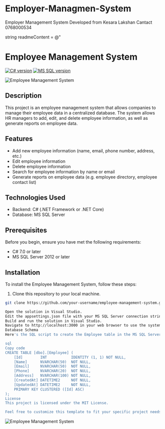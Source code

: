 # Employer-Managmen-System
Employer Management System
Developed from Kesara Lakshan 
Cantact 0768000534

string readmeContent = @"
# Employee Management System

[![C# version](https://img.shields.io/badge/C%23-%3E%3D%207.0-brightgreen.svg)](https://docs.microsoft.com/en-us/dotnet/csharp/)
[![MS SQL version](https://img.shields.io/badge/MS%20SQL-%3E%3D%202012-brightgreen.svg)](https://www.microsoft.com/en-us/sql-server/sql-server-downloads)

![Employee Management System](https://user-images.githubusercontent.com/87107996/128591883-d50c4c4f-7b4c-47ad-b7b1-6f08a7f058a6.png)

## Description
This project is an employee management system that allows companies to manage their employee data in a centralized database. The system allows HR managers to add, edit, and delete employee information, as well as generate reports on employee data.

## Features
- Add new employee information (name, email, phone number, address, etc.)
- Edit employee information
- Delete employee information
- Search for employee information by name or email
- Generate reports on employee data (e.g. employee directory, employee contact list)

## Technologies Used
- Backend: C# (.NET Framework or .NET Core)
- Database: MS SQL Server

## Prerequisites
Before you begin, ensure you have met the following requirements:
- C# 7.0 or later
- MS SQL Server 2012 or later

## Installation
To install the Employee Management System, follow these steps:
1. Clone this repository to your local machine.
```bash
git clone https://github.com/your-username/employee-management-system.git

Open the solution in Visual Studio.
Edit the appsettings.json file with your MS SQL Server connection string.
Build and run the solution in Visual Studio.
Navigate to http://localhost:3000 in your web browser to use the system.
Database Schema
Here's the SQL script to create the Employee table in the MS SQL Server database:

sql
Copy code
CREATE TABLE [dbo].[Employee] (
    [Id]        INT           IDENTITY (1, 1) NOT NULL,
    [Name]      NVARCHAR(50)  NOT NULL,
    [Email]     NVARCHAR(50)  NOT NULL,
    [Phone]     NVARCHAR(20)  NOT NULL,
    [Address]   NVARCHAR(100) NOT NULL,
    [CreatedAt] DATETIME2     NOT NULL,
    [UpdatedAt] DATETIME2     NOT NULL,
    PRIMARY KEY CLUSTERED ([Id] ASC)
);
License
This project is licensed under the MIT License.

Feel free to customize this template to fit your specific project needs. Good luck with your project!
```
![Employee Management System](https://user-images.githubusercontent.com/87107996/214102284-f537eeb1-7f66-4ec8-91bf-fe29d645df7e.png)


